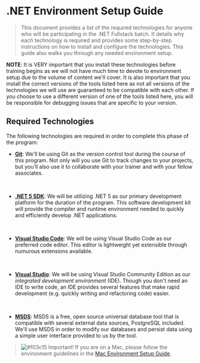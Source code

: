 # .NET Environment Setup Guide

> This document provides a list of the required technologies for anyone who will be participating in the .NET Fullstack batch. It details why each technology is required and provides some step-by-step instructions on how to install and configure the technologies. This guide also walks you through any needed environment setup.

**NOTE**: It is VERY important that you install these technologies before training begins as we will not have much time to devote to environment setup due to the volume of content we'll cover. It is also important that you install the correct versions of the tools listed here as not all versions of the technologies we will use are guaranteed to be compatible with each other. If you choose to use a different version of one of the tools listed here, you will be responsible for debugging issues that are specific to your version.

## Required Technologies

The following technologies are required in order to complete this phase of the program:

- [**Git**](#step-1-install-git): We'll be using Git as the version control tool during the course of this program. Not only will you use Git to track changes to your projects, but you'll also use it to collaborate with your trainer and with your fellow associates.

<br>

- [**.NET 5 SDK**](#-step-2-install-.net5-sdk): We will be utilizing .NET 5 as our primary development platform for the duration of the program. This software development kit will provide the compiler and runtime environment needed to quickly and efficiently develop .NET applications.

<br>

- [**Visual Studio Code**](#step-3-install-vscode): We will be using Visual Studio Code as our preferred code editor. This editor is lightweight yet extensible through numurous extensions available.

<br>

- [**Visual Studio**](#step-4-install-vs): We will be using Visual Studio Community Edition as our *integrated development environment* (IDE). Though you don't need an IDE to write code, an IDE provides several features that make rapid development (e.g. quickly writing and refactoring code) easier.

<br>

- [**MSDS**](#step-6-install-msds): MSDS is a free, open source universal database tool that is compatible with several external data sources, PostgreSQL included. We'll use MSDS in order to modify our databases and persist data using a simple user interface provided to us by the tool.

> ![#f03c15](https://via.placeholder.com/15/f03c15/000000?text=+) Important! If you are on a Mac, please follow the environment guidelines in the [Mac Environment Setup Guide](https://github.com/sophiagavrila/mac-install-guide). 

<br>
